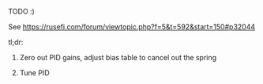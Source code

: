 

TODO :)

See https://rusefi.com/forum/viewtopic.php?f=5&t=592&start=150#p32044

tl;dr:

1) Zero out PID gains, adjust bias table to cancel out the spring

2) Tune PID